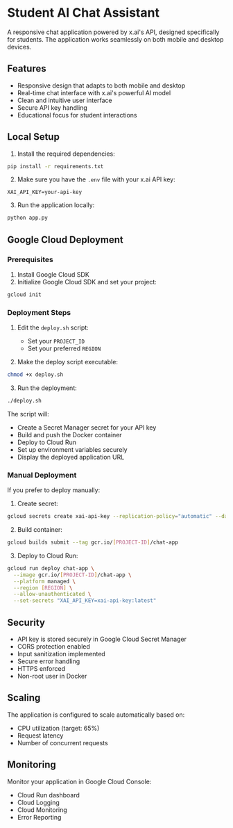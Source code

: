 # Student AI Chat Assistant

A responsive chat application powered by x.ai's API, designed specifically for students. The application works seamlessly on both mobile and desktop devices.

## Features

- Responsive design that adapts to both mobile and desktop
- Real-time chat interface with x.ai's powerful AI model
- Clean and intuitive user interface
- Secure API key handling
- Educational focus for student interactions

## Local Setup

1. Install the required dependencies:
```bash
pip install -r requirements.txt
```

2. Make sure you have the `.env` file with your x.ai API key:
```
XAI_API_KEY=your-api-key
```

3. Run the application locally:
```bash
python app.py
```

## Google Cloud Deployment

### Prerequisites

1. Install Google Cloud SDK
2. Initialize Google Cloud SDK and set your project:
```bash
gcloud init
```

### Deployment Steps

1. Edit the `deploy.sh` script:
   - Set your `PROJECT_ID`
   - Set your preferred `REGION`

2. Make the deploy script executable:
```bash
chmod +x deploy.sh
```

3. Run the deployment:
```bash
./deploy.sh
```

The script will:
- Create a Secret Manager secret for your API key
- Build and push the Docker container
- Deploy to Cloud Run
- Set up environment variables securely
- Display the deployed application URL

### Manual Deployment

If you prefer to deploy manually:

1. Create secret:
```bash
gcloud secrets create xai-api-key --replication-policy="automatic" --data-file=".env.prod"
```

2. Build container:
```bash
gcloud builds submit --tag gcr.io/[PROJECT-ID]/chat-app
```

3. Deploy to Cloud Run:
```bash
gcloud run deploy chat-app \
  --image gcr.io/[PROJECT-ID]/chat-app \
  --platform managed \
  --region [REGION] \
  --allow-unauthenticated \
  --set-secrets "XAI_API_KEY=xai-api-key:latest"
```

## Security

- API key is stored securely in Google Cloud Secret Manager
- CORS protection enabled
- Input sanitization implemented
- Secure error handling
- HTTPS enforced
- Non-root user in Docker

## Scaling

The application is configured to scale automatically based on:
- CPU utilization (target: 65%)
- Request latency
- Number of concurrent requests

## Monitoring

Monitor your application in Google Cloud Console:
- Cloud Run dashboard
- Cloud Logging
- Cloud Monitoring
- Error Reporting
